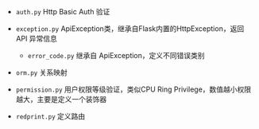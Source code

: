 - `auth.py` Http Basic Auth 验证
- `exception.py` ApiException类，继承自Flask内置的HttpException，返回API 异常信息
  - `error_code.py` 继承自 ApiException，定义不同错误类别
- `orm.py` 关系映射
- `permission.py` 用户权限等级验证，类似CPU Ring Privilege，数值越小权限越大，主要是定义一个装饰器

- `redprint.py` 定义路由

